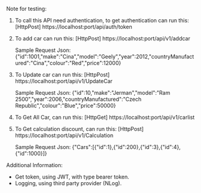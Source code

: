 
Note for testing:
1. To call this API need authentication, to get authentication can run this:
   [HttpPost]
   https://localhost:port/api/auth/token
   
2. To add car can run this:
   [HttpPost]
   https://localhost:port/api/v1/addcar
   
   Sample Request Json:
   {"id":1001,"make":"Cina","model":"Geely","year":2012,"countryManufactured":"Cina","colour":"Red","price":12000}

3. To Update car can run this:
   [HttpPost]
   https://localhost:port/api/v1/UpdateCar
   
   Sample Request Json:
   {"id":10,"make":"Jerman","model":"Ram 2500","year":2006,"countryManufactured":"Czech Republic","colour":"Blue","price":50000}

4. To Get All Car, can run this:
   [HttpGet]
   https://localhost:port/api/v1/carlist
   
5. To Get calculation discount, can run this:
   [HttpPost]
   https://localhost:port/api/v1/Calculation
   
   Sample Request Json:
   {"Cars":[{"id":1},{"id":200},{"id":3},{"id":4},{"id":1000}]}
   
   
Additional Information:
- Get token, using JWT, with type bearer token.
- Logging, using third party provider (NLog).
   
   